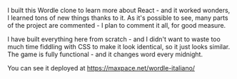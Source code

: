 I built this Wordle clone to learn more about React - and it worked wonders, I learned tons of new things thanks to it.
As it's possible to see, many parts of the project are commented - I plan to comment it all, for good measure.

I have built everything here from scratch - and I didn't want to waste too much time fiddling with CSS to make it look identical, so it just looks similar.
The game is fully functional - and it changes word every midnight.

You can see it deployed at https://maxpace.net/wordle-italiano/
